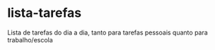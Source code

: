 # lista-tarefas
Lista de tarefas do dia a dia, tanto para tarefas pessoais quanto para trabalho/escola
